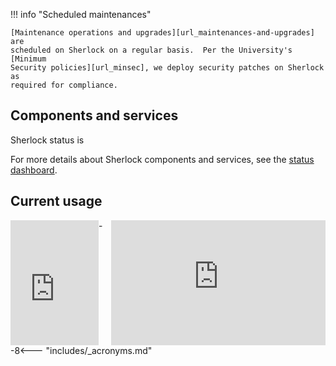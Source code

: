 <script src="//libraries.hund.io/status-js/status-3.5.0.js"></script>
<script>
  var statusWidget = new Status.Widget({
    hostname: "status.sherlock.stanford.edu",
    selector: "#sh_status",
    display: {
        ledPosition: "left",
    }
  });
</script>
<style>
.status-widget__state {
  font-size: 1em;
  font-weight: bold;
}
.status-widget__led {
  height: 12px;
  width:  11px;
  margin-left: 5px;
}
.status-widget__issue {
  line-height: normal;
}
.status-widget__issue__title,
.status-widget__issue__body {
  padding: 5px 0;
}
</style>


!!! info "Scheduled maintenances"

    [Maintenance operations and upgrades][url_maintenances-and-upgrades] are
    scheduled on Sherlock on a regular basis.  Per the University's [Minimum
    Security policies][url_minsec], we deploy security patches on Sherlock as
    required for compliance.

## Components and services

Sherlock status is <span id="sh_status"></span>

For more details about Sherlock components and services, see the [status
dashboard][url_status].

## Current usage

<iframe title="CPUs in use" style="float:left;"
  src="https://srcc-lookout.stanford.edu/public/d-solo/000000006/sherlock-public-graphs?orgId=1&refresh=5m&theme=light&panelId=3"
  width="28%" height="200px" frameborder="0">
</iframe>
<iframe title="CPU usage" style="float:right;"
  src="https://srcc-lookout.stanford.edu/public/d-solo/000000006/sherlock-public-graphs?orgId=1&refresh=5m&theme=light&panelId=11"
  width="68%" height="200px" frameborder="0">
</iframe>


[comment]: #  (link URLs -----------------------------------------------------)

[url_minsec]:                   //uit.stanford.edu/guide/securitystandards
[url_status]:                   //status.sherlock.stanford.edu

[url_maintenances-and-upgrades]:/docs/concepts.md#maintenances-and-upgrades

--8<--- "includes/_acronyms.md"
